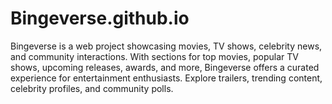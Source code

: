 # Bingeverse.github.io
Bingeverse is a web project showcasing movies, TV shows, celebrity news, and community interactions. With sections for top movies, popular TV shows, upcoming releases, awards, and more, Bingeverse offers a curated experience for entertainment enthusiasts. Explore trailers, trending content, celebrity profiles, and community polls.
